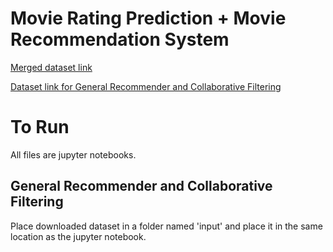 # Movie Rating Prediction + Movie Recommendation System

[Merged dataset link](https://drive.google.com/file/d/1zu97TwzyU2T8OVvQ2VMof-XqHDX_fxPf/view)

[Dataset link for General Recommender and Collaborative Filtering](https://drive.google.com/drive/folders/1bjNdWO-zJ0oipUX-tqbPsw3atZKAtLaE?usp=sharing)

# To Run

All files are jupyter notebooks.

## General Recommender and Collaborative Filtering

Place downloaded dataset in a folder named 'input' and place it in the same location as the jupyter notebook.